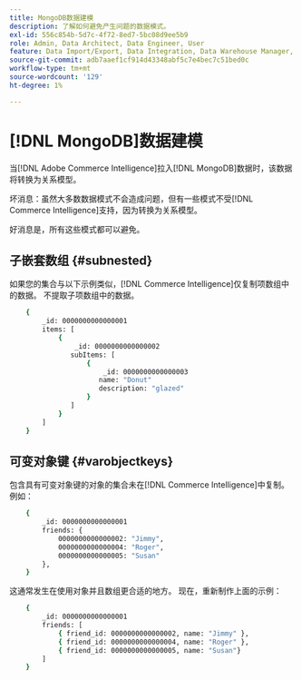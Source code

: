 ```yaml
---
title: MongoDB数据建模
description: 了解如何避免产生问题的数据模式。
exl-id: 556c854b-5d7c-4f72-8ed7-5bc08d9ee5b9
role: Admin, Data Architect, Data Engineer, User
feature: Data Import/Export, Data Integration, Data Warehouse Manager, Commerce Tables
source-git-commit: adb7aaef1cf914d43348abf5c7e4bec7c51bed0c
workflow-type: tm+mt
source-wordcount: '129'
ht-degree: 1%

---
```


# [!DNL MongoDB]数据建模

当[!DNL Adobe Commerce Intelligence]拉入[!DNL MongoDB]数据时，该数据将转换为关系模型。

坏消息：虽然大多数数据模式不会造成问题，但有一些模式不受[!DNL Commerce Intelligence]支持，因为转换为关系模型。

好消息是，所有这些模式都可以避免。

## 子嵌套数组 {#subnested}

如果您的集合与以下示例类似，[!DNL Commerce Intelligence]仅复制项数组中的数据。 不提取子项数组中的数据。

```bash
    {
        _id: 0000000000000001
        items: [
            {
                _id: 0000000000000002
               subItems: [
                   {
                       _id: 0000000000000003
                      name: "Donut"
                      description: "glazed"
                   }
               ]
            }
        ]
    }
```

## 可变对象键 {#varobjectkeys}

包含具有可变对象键的对象的集合未在[!DNL Commerce Intelligence]中复制。 例如：

```bash
    {
        _id: 0000000000000001
        friends: {
            0000000000000002: "Jimmy",
            0000000000000004: "Roger",
            0000000000000005: "Susan"
        },
    }
```

这通常发生在使用对象并且数组更合适的地方。 现在，重新制作上面的示例：

```bash
    {
        _id: 0000000000000001
        friends: [
            { friend_id: 0000000000000002, name: "Jimmy" },
            { friend_id: 0000000000000004, name: "Roger" },
            { friend_id: 0000000000000005, name: "Susan"}
        ]
    }
```
